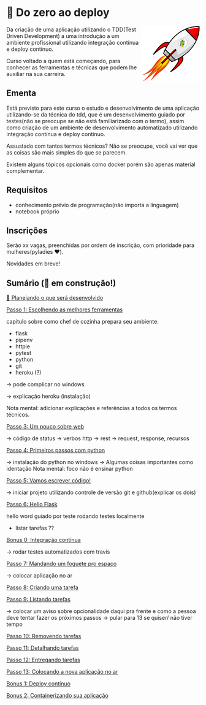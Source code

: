 # :rocket: Do zero ao deploy

<p align="center">
  <img style="float: right;" src="/imgs/python_rocket.png" alt="cobra em um foguete"/>
</p>

Da criação de uma aplicação utilizando o TDD(Test Driven Development) a uma introdução a um ambiente profissional utilizando integração contínua e deploy contínuo.

Curso voltado a quem está começando, para conhecer as ferramentas e técnicas que podem lhe auxiliar na sua carreira.

## Ementa

Está previsto para este curso o estudo e desenvolvimento de uma aplicação utilizando-se da técnica do tdd, que é um desenvolvimento guiado por testes(não se preocupe se não está familiarizado com o termo), assim como criação de um ambiente de desenvolvimento automatizado utilizando integração contínua e deploy contínuo.

Assustado com tantos termos técnicos? Não se preocupe, você vai ver que as coisas são mais simples do que se parecem.

Existem alguns tópicos opcionais como docker porém são apenas material complementar.

## Requisitos

- conhecimento prévio de programação(não importa a linguagem)
- notebook próprio

## Inscrições

Serão xx vagas, preenchidas por ordem de inscrição, com prioridade para mulheres(pyladies :hearts:).

Novidades em breve!

## Sumário (:construction: em construção!)

[:thought_balloon: Planejando o que será desenvolvido](planejando.md)

[Passo 1: Escolhendo as melhores ferramentas](passo01.md)

capítulo sobre como chef de cozinha prepara seu ambiente.

- flask
- pipenv
- httpie
- pytest
- python
- git
- heroku (?)

-> pode complicar no windows

-> explicação heroku (instalação)

Nota mental: adicionar explicações e referências a todos os termos técnicos.

[Passo 3: Um pouco sobre web](passo02.md)

-> código de status
-> verbos http
-> rest
-> request, response, recursos

[Passo 4: Primeiros passos com python](passo04.md)

-> instalação do python no windows
-> Algumas coisas importantes como identação
Nota mental: foco não é ensinar python


[Passo 5: Vamos escrever código!](passo05.md)

-> iniciar projeto utilizando controle de versão git e github(explicar os dois)


[Passo 6: Hello Flask](passo06.md)

hello word guiado por teste rodando testes localmente
- listar tarefas ??

[Bonus 0: Integração contínua](bonus00.md)

-> rodar testes automatizados com travis

[Passo 7: Mandando um foguete pro espaço](passo07.md)

-> colocar aplicação no ar

[Passo 8: Criando uma tarefa](passo08.md)

[Passo 9: Listando tarefas](passo09.md)

-> colocar um aviso sobre opcionalidade daqui pra frente e como a pessoa deve tentar fazer os próximos passos
-> pular para 13 se quiser/ não tiver tempo

[Passo 10: Removendo tarefas](passo10.md)

[Passo 11: Detalhando tarefas](passo11.md)

[Passo 12: Entregando tarefas](passo12.md)

[Passo 13: Colocando a nova aplicação no ar](passo11.md)

[Bonus 1: Deploy contínuo](bonus01.md)

[Bonus 2: Containerizando sua aplicação](bonus02.md)

